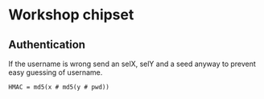 # Workshop chipset
## Authentication
If the username is wrong send an selX, selY and a seed anyway to prevent easy guessing of username.

`HMAC = md5(x # md5(y # pwd))`